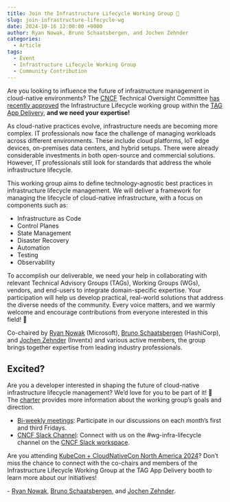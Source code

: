 ```yaml
---
title: Join the Infrastructure Lifecycle Working Group 💙
slug: join-infrastructure-lifecycle-wg
date: 2024-10-16 12:00:00 +0000
author: Ryan Nowak, Bruno Schaatsbergen, and Jochen Zehnder
categories:
  - Article
tags:
  - Event
  - Infrastructure Lifecycle Working Group
  - Community Contribution
---
```


Are you looking to influence the future of infrastructure management in cloud-native environments? The [CNCF](https://www.cncf.io/) Technical Oversight Committee [has recently approved](https://github.com/cncf/toc/issues/1383#issuecomment-2328220233) the Infrastructure Lifecycle working group within the [TAG App Delivery](https://tag-app-delivery.cncf.io/), **and we need your expertise\!**

As cloud-native practices evolve, infrastructure needs are becoming more complex. IT professionals now face the challenge of managing workloads across different environments. These include cloud platforms, IoT edge devices, on-premises data centers, and hybrid setups. There were already considerable investments in both open-source and commercial solutions. However, IT professionals still look for standards that address the whole infrastructure lifecycle.

This working group aims to define technology-agnostic best practices in infrastructure lifecycle management. We will deliver a framework for managing the lifecycle of cloud-native infrastructure, with a focus on components such as:

- Infrastructure as Code
- Control Planes
- State Management
- Disaster Recovery
- Automation
- Testing
- Observability

To accomplish our deliverable, we need your help in collaborating with relevant Technical Advisory Groups (TAGs), Working Groups (WGs), vendors, and end-users to integrate domain-specific expertise. Your participation will help us develop practical, real-world solutions that address the diverse needs of the community. Every voice matters, and we warmly welcome and encourage contributions from everyone interested in this field\! 🎤

Co-chaired by [Ryan Nowak](https://github.com/rynowak) (Microsoft), [Bruno Schaatsbergen](https://github.com/bschaatsbergen) (HashiCorp), and [Jochen Zehnder](https://github.com/elft3r) (Inventx) and various active members, the group brings together expertise from leading industry professionals.

## Excited?

Are you a developer interested in shaping the future of cloud-native infrastructure lifecycle management? We’d love for you to be part of it\! 💙 The [charter](https://tag-app-delivery.cncf.io/wgs/infra-lifecycle/charter/) provides more information about the working group’s goals and direction.

- [Bi-weekly meetings](https://zoom-lfx.platform.linuxfoundation.org/meeting/96148400770?password=767d45df-c7cf-4400-9239-e789115cc85e&invite=true): Participate in our discussions on each month’s first and third Fridays.
- [CNCF Slack Channel](https://cloud-native.slack.com/archives/C06USDTN683): Connect with us on the \#wg-infra-lifecycle channel on the [CNCF Slack workspace](https://www.cncf.io/membership-faq/#how-do-i-join-cncfs-slack).

Are you attending [KubeCon \+ CloudNativeCon North America 2024](https://events.linuxfoundation.org/kubecon-cloudnativecon-north-america/)? Don’t miss the chance to connect with the co-chairs and members of the Infrastructure Lifecycle Working Group at the TAG App Delivery booth to learn more about our initiatives\!

\- [Ryan Nowak](https://github.com/rynowak), [Bruno Schaatsbergen](https://github.com/bschaatsbergen), and [Jochen Zehnder](https://github.com/elft3r).
